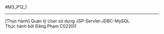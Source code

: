 #M3_P12_1
<hr>
[Thực hành] Quản lý User sử dụng JSP-Servlet-JDBC-MySQL
<br>
Thực hành bởi Đăng Phạm C0220I1

